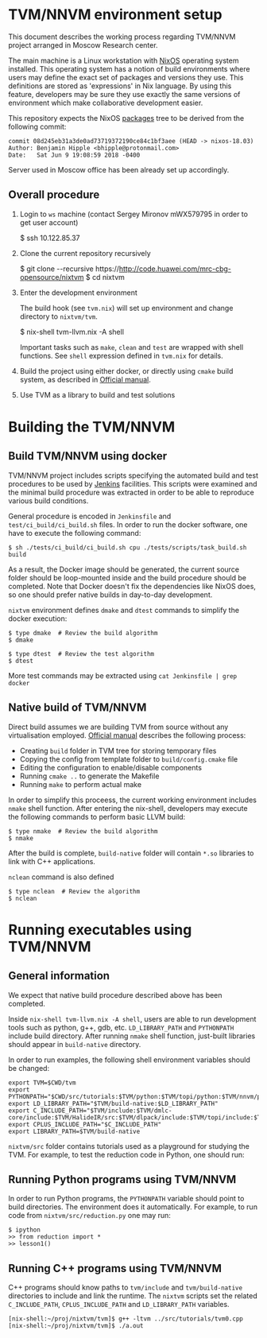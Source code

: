 TVM/NNVM environment setup
==========================

This document describes the working process regarding TVM/NNVM project arranged
in Moscow Research center.

The main machine is a Linux workstation with [NixOS](http://www.nixos.org) operating
system installed. This operating system has a notion of build environments
where users may define the exact set of packages and versions they use. This
definitions are stored as 'expressions' in Nix language. By using this feature,
developers may be sure they use exactly the same versions of environment which
make collaborative development easier.

This repository expects the NixOS [packages](http://www.github.com/nixos/nixpkgs) tree
to be derived from the following commit:

    commit 08d245eb31a3de0ad73719372190ce84c1bf3aee (HEAD -> nixos-18.03)
    Author: Benjamin Hipple <bhipple@protonmail.com>
    Date:   Sat Jun 9 19:08:59 2018 -0400

Server used in Moscow office has been already set up accordingly.


Overall procedure
-----------------

  1. Login to `ws` machine (contact Sergey Mironov mWX579795 in order to get user
     account)

        $ ssh 10.122.85.37

  2. Clone the current repository recursively

        $ git clone --recursive https://http://code.huawei.com/mrc-cbg-opensource/nixtvm
        $ cd nixtvm

  3. Enter the development environment

     The build hook (see `tvm.nix`) will set up environment and change directory to
     `nixtvm/tvm`.

        $ nix-shell tvm-llvm.nix -A shell

     Important tasks such as `make`, `clean` and `test` are wrapped with shell
     functions. See `shell` expression defined in `tvm.nix` for details.

  4. Build the project using either docker, or directly using `cmake` build
     system, as described in [Official manual](https://docs.tvm.ai/install/index.html).

  5. Use TVM as a library to build and test solutions


Building the TVM/NNVM
=====================


Build TVM/NNVM using docker
---------------------------

TVM/NNVM project includes scripts specifying the automated build and test
procedures to be used by [Jenkins](https://jenkins.io/) facilities.
This scripts were examined and the minimal build procedure was extracted in
order to be able to reproduce various build conditions.

General procedure is encoded in `Jenkinsfile` and `test/ci_build/ci_build.sh`
files. In order to run the docker software, one have to execute the following
command:

    $ sh ./tests/ci_build/ci_build.sh cpu ./tests/scripts/task_build.sh build

As a result, the Docker image should be generated, the current source folder
should be loop-mounted inside and the build procedure should be completed. Note
that Docker doesn't fix the dependencies like NixOS does, so one should prefer
native builds in day-to-day development.

`nixtvm` environment defines `dmake` and `dtest` commands to simplify the docker
execution:


    $ type dmake  # Review the build algorithm
    $ dmake

    $ type dtest  # Review the test algorithm
    $ dtest

More test commands may be extracted using `cat Jenkinsfile | grep docker`


Native build of TVM/NNVM
------------------------

Direct build assumes we are building TVM from source without any virtualisation
employed. [Official manual](https://docs.tvm.ai/install/index.html) describes
the following process:

  * Creating `build` folder in TVM tree for storing temporary files
  * Copying the config from template folder to `build/config.cmake` file
  * Editing the configuration to enable/disable components
  * Running `cmake ..` to generate the Makefile
  * Running `make` to perform actual make

In order to simplify this proceess, the current working environment includes
`nmake` shell function. After entering the nix-shell, developers may execute the
following commands to perform basic LLVM build:

    $ type nmake  # Review the build algorithm
    $ nmake

After the build is complete, `build-native` folder will contain `*.so` libraries
to link with C++ applications.

`nclean` command is also defined

    $ type nclean  # Review the algorithm
    $ nclean

Running executables using TVM/NNVM
==================================

General information
-------------------

We expect that native build procedure described above has been completed.

Inside `nix-shell tvm-llvm.nix -A shell`, users are able to run development
tools such as python, g++, gdb, etc. `LD_LIBRARY_PATH` and `PYTHONPATH` include
build directory. After running `nmake` shell function, just-built libraries
should appear in `build-native` directory.

In order to run examples, the following shell environment variables should be
changed:

    export TVM=$CWD/tvm
    export PYTHONPATH="$CWD/src/tutorials:$TVM/python:$TVM/topi/python:$TVM/nnvm/python:$PYTHONPATH"
    export LD_LIBRARY_PATH="$TVM/build-native:$LD_LIBRARY_PATH"
    export C_INCLUDE_PATH="$TVM/include:$TVM/dmlc-core/include:$TVM/HalideIR/src:$TVM/dlpack/include:$TVM/topi/include:$TVM/nnvm/include"
    export CPLUS_INCLUDE_PATH="$C_INCLUDE_PATH"
    export LIBRARY_PATH=$TVM/build-native

`nixtvm/src` folder contains tutorials used as a playground for studying the TVM. For
example, to test the reduction code in Python, one should run:


Running Python programs using TVM/NNVM
--------------------------------------

In order to run Python programs, the `PYTHONPATH` variable should point to build
directories. The environment does it automatically. For example, to run code
from `nixtvm/src/reduction.py` one may run:

    $ ipython
    >> from reduction import *
    >> lesson1()


Running C++ programs using TVM/NNVM
-----------------------------------

C++ programs should know paths to `tvm/include` and `tvm/build-native`
directories to include and link the runtime. The `nixtvm` scripts set the
related `C_INCLUDE_PATH`, `CPLUS_INCLUDE_PATH` and `LD_LIBRARY_PATH` variables.

    [nix-shell:~/proj/nixtvm/tvm]$ g++ -ltvm ../src/tutorials/tvm0.cpp
    [nix-shell:~/proj/nixtvm/tvm]$ ./a.out



